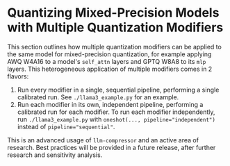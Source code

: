 # Quantizing Mixed-Precision Models with Multiple Quantization Modifiers #

This section outlines how multiple quantization modifiers can be applied to the same model for mixed-precision quantization, for example applying AWQ W4A16 to a model's `self_attn` layers and GPTQ W8A8 to its `mlp` layers. This heterogeneous application of multiple modifiers comes in 2 flavors:

1. Run every modifier in a single, sequential pipeline, performing a single calibrated run. See `./llama3_example.py` for an example.
2. Run each modifier in its own, independent pipeline, performing a calibrated run for each modifier. To run each modifier independently, run `./llama3_example.py` with `oneshot(..., pipeline="independent")` instead of `pipeline="sequential"`.

This is an advanced usage of `llm-compressor` and an active area of research. Best practices will be provided in a future release, after further research and sensitivity analysis.